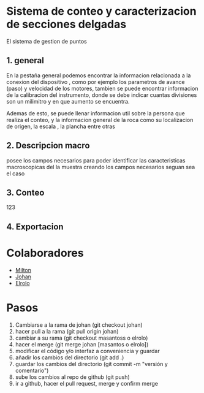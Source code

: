 # Sistema de conteo y caracterizacion de secciones delgadas 

El sistema de gestion de puntos 

## 1. general 

En la pestaña general podemos encontrar la informacion relacionada a la conexion del dispositivo , como por ejemplo los parametros de avance (paso) y velocidad de los motores, tambien se puede encontrar informacion de la calibracion del instrumento, donde se debe indicar cuantas divisiones son un milimitro y en que aumento se encuentra.

Ademas de esto, se puede llenar informacion util sobre la persona que realiza el conteo, y la informacion general de la roca como su localizacion de origen, la escala , la plancha entre otras 

## 2. Descripcion macro

posee los campos necesarios para poder identificar las caracteristicas macroscopicas del la muestra creando los campos necesarios seguan sea el caso 

## 3. Conteo

123 
## 4. Exportacion 

# Colaboradores

- [Milton](github.com/masantoss)
- [Johan](github.com/joaramirezra)
- [Elrolo](github.com/ivanfelipep)

# Pasos
1. Cambiarse a la rama de johan (git checkout johan)
2. hacer pull a la rama (git pull origin johan)
3. cambiar a su rama (git checkout masantoss o elrolo)
4. hacer el merge (git merge johan [masantos o elrolo]) 
5. modificar el código y/o interfaz a conveniencia y guardar 
6. añadir los cambios del directorio (git add .)
7. guardar los cambios del directorio (git commit -m "versión y comentario")
8. sube los cambios al repo de github (git push) 
9. ir a github, hacer el pull request, merge y confirm merge
